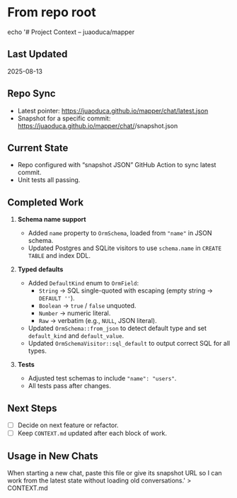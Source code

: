 # From repo root
echo '# Project Context – juaoduca/mapper

## Last Updated
2025-08-13

## Repo Sync
- Latest pointer: https://juaoduca.github.io/mapper/chat/latest.json
- Snapshot for a specific commit: https://juaoduca.github.io/mapper/chat/<SHA>/snapshot.json

## Current State
- Repo configured with “snapshot JSON” GitHub Action to sync latest commit.
- Unit tests all passing.

## Completed Work
1. **Schema name support**
   - Added `name` property to `OrmSchema`, loaded from `"name"` in JSON schema.
   - Updated Postgres and SQLite visitors to use `schema.name` in `CREATE TABLE` and index DDL.

2. **Typed defaults**
   - Added `DefaultKind` enum to `OrmField`:
     - `String` → SQL single-quoted with escaping (empty string → `DEFAULT ''`).
     - `Boolean` → `true` / `false` unquoted.
     - `Number` → numeric literal.
     - `Raw` → verbatim (e.g., `NULL`, JSON literal).
   - Updated `OrmSchema::from_json` to detect default type and set `default_kind` and `default_value`.
   - Updated `OrmSchemaVisitor::sql_default` to output correct SQL for all types.

3. **Tests**
   - Adjusted test schemas to include `"name": "users"`.
   - All tests pass after changes.

## Next Steps
- [ ] Decide on next feature or refactor.
- [ ] Keep `CONTEXT.md` updated after each block of work.

## Usage in New Chats
When starting a new chat, paste this file or give its snapshot URL so I can work from the latest state without loading old conversations.' > CONTEXT.md


